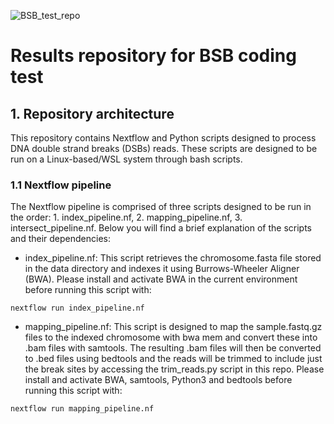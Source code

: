 ![BSB_test_repo](https://github.com/CPalmer3200/bsb_test_repo/assets/145576128/4c8bf560-0113-4e4a-8619-e11b5b7b15f6)

# Results repository for BSB coding test

## 1. Repository architecture

This repository contains Nextflow and Python scripts designed to process DNA double strand breaks (DSBs) reads. These scripts are designed to be run on a Linux-based/WSL system through bash scripts. 

### 1.1 Nextflow pipeline

The Nextflow pipeline is comprised of three scripts designed to be run in the order: 1. index_pipeline.nf, 2. mapping_pipeline.nf, 3. intersect_pipeline.nf. Below you will find a brief explanation of the scripts and their dependencies:


- index_pipeline.nf: This script retrieves the chromosome.fasta file stored in the data directory and indexes it using Burrows-Wheeler Aligner (BWA). Please            install and activate BWA in the current environment before running this script with:

```
nextflow run index_pipeline.nf
```


- mapping_pipeline.nf: This script is designed to map the sample.fastq.gz files to the indexed chromosome with bwa mem and convert these into .bam files with           samtools. The resulting .bam files will then be converted to .bed files using bedtools and the reads will be trimmed to include just the break sites by               accessing the trim_reads.py script in this repo. Please install and activate BWA, samtools, Python3 and bedtools before running this script with:

```
nextflow run mapping_pipeline.nf
```

